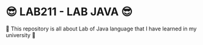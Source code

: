 # :sunglasses: LAB211 - LAB JAVA :sunglasses:

:dash: This repository is all about Lab of Java language that I have learned in my university :dash: